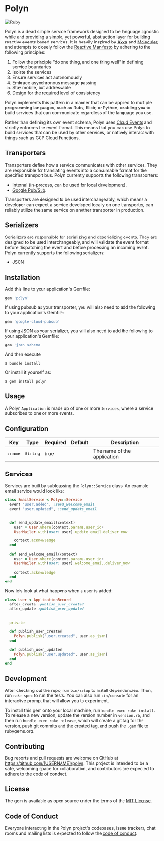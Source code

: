 # Polyn
[![Ruby](https://github.com/SpiffInc/polyn-ruby/actions/workflows/ruby.yml/badge.svg)](https://github.com/SpiffInc/polyn-ruby/actions/workflows/ruby.yml)

Polyn is a dead simple service framework designed to be language agnostic while
and providing a simple, yet powerful, abstraction layer for building reactive events
based services. It is heavily inspired by [Akka](https://akka.io) and [Moleculer](https://moleculer.services), and 
attempts to closely follow the [Reactive Manifesto](http://jonasboner.com/reactive-manifesto-1-0/) by adhering to the 
following principles:

1. Follow the principle “do one thing, and one thing well” in defining service boundaries
2. Isolate the services
3. Ensure services act autonomously
4. Embrace asynchronous message passing 
5. Stay mobile, but addressable 
6. Design for the required level of consistency

Polyn implements this pattern in a manner that can be applied to multiple programming
languages, such as Ruby, Elixir, or Python, enabling you to build services that can
communicate regardless of the language you use.

Rather than defining its own event schema, Polyn uses [Cloud Events](https://github.com/cloudevents/spec) and strictly
enforces the event format. This means that you can use Polyn to build services that can be used by other services,
or natively interact with things such as GCP Cloud Functions.

## Transporters

Transporters define how a service communicates with other services. They are responsible for translating events into
a consumable format for the specified transport bus. Polyn currently supports the following transporters:

 * Internal (in-process, can be used for local development).
 * [Google Pub/Sub](https://cloud.google.com/pubsub).

Transporters are designed to be used interchangeably, which means a developer can expect a service developed locally on
one transporter, can reliably utilize the same service on another transporter in production.

## Serializers

Serializers are responsible for serializing and deserializing events. They are designed to be used interchangeably,
and will validate the event format before dispatching the event and before processing an incoming event. Polyn currently
supports the following serializers:

 * JSON

## Installation

Add this line to your application's Gemfile:

```ruby
gem 'polyn'
```

If using pubsub as your transporter, you will also need to add the following to your application's Gemfile:

 ```ruby
 gem 'google-cloud-pubsub'
 ```
If using JSON as your serializer, you will also need to add the following to your application's Gemfile:

 ```ruby
 gem 'json-schema'
 ```

And then execute:

    $ bundle install

Or install it yourself as:

    $ gem install polyn

## Usage

A Polyn `Application` is made up of one or more `Services`, where a service subscribes
to one or more events.

## Configuration

| Key | Type | Required | Default | Description |
| --- | --- | --- | --- | --- |
| `:name` | `String` | true | | The name of the application |

## Services

Services are built by sublcassing the `Polyn::Service` class. An example email service
would look like:

```ruby
class EmailService < Polyn::Service
  event "user.added", :send_welcome_email
  event "user.updated", :send_update_email
  
  
  def send_update_email(context)
    user = User.where(context.params.user_id)
    UserMailer.with(user: user).update_email.deliver_now

    context.acknowledge
  end
  
  def send_welcome_email(context)
    user = User.where(context.params.user_id)
    UserMailer.with(user: user).welcome_email.deliver_now
    
    context.acknowledge
  end
end
```

Now lets look at what happens when a user is added:

```ruby
class User < ApplicationRecord
  after_create :publish_user_created
  after_update :publish_user_updated
  
  
  private
  
  def publish_user_created
    Polyn.publish("user.created", user.as_json)
  end
  
  def publish_user_updated
    Polyn.publish("user.updated", user.as_json)
  end
end
```


## Development

After checking out the repo, run `bin/setup` to install dependencies. Then, run 
`rake spec` to run the tests. You can also run `bin/console` for an interactive 
prompt that will allow you to experiment.

To install this gem onto your local machine, run `bundle exec rake install`. To 
release a new version, update the version number in `version.rb`, and then run 
`bundle exec rake release`, which will create a git tag for the version, push git 
commits and the created tag, and push the `.gem` file to
[rubygems.org](https://rubygems.org).

## Contributing

Bug reports and pull requests are welcome on GitHub at https://github.com/[USERNAME]/polyn. This project is intended to be a safe, welcoming space for collaboration, and contributors are expected to adhere to the [code of conduct](https://github.com/[USERNAME]/polyn/blob/master/CODE_OF_CONDUCT.md).

## License

The gem is available as open source under the terms of the [MIT License](https://opensource.org/licenses/MIT).

## Code of Conduct

Everyone interacting in the Polyn project's codebases, issue trackers, chat rooms and mailing lists is expected to follow the [code of conduct](https://github.com/[USERNAME]/polyn/blob/master/CODE_OF_CONDUCT.md).
